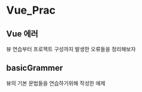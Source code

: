 # Vue_Prac

## Vue 에러 
  뷰 연습부터 프로젝트 구성까지 발생한 오류들을 정리해보자
  
## basicGrammer
  뷰의 기본 문법들을 연습하기위해 작성한 예제
  

